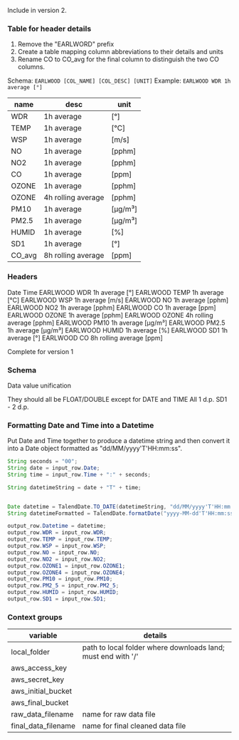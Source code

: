 Include in version 2.

### Table for header details

1. Remove the "EARLWORD" prefix
2. Create a table mapping column abbreviations to their details and units
3. Rename CO to CO_avg for the final column to distinguish the two CO columns.

Schema: `EARLWOOD [COL_NAME] [COL_DESC] [UNIT]`
Example: `EARLWOOD WDR 1h average [°]`

| name   | desc               | unit    |
| ------ | ------------------ | ------- |
| WDR    | 1h average         | [°]     |
| TEMP   | 1h average         | [°C]    |
| WSP    | 1h average         | [m/s]   |
| NO     | 1h average         | [pphm]  |
| NO2    | 1h average         | [pphm]  |
| CO     | 1h average         | [ppm]   |
| OZONE  | 1h average         | [pphm]  |
| OZONE  | 4h rolling average | [pphm]  |
| PM10   | 1h average         | [µg/m³] |
| PM2.5  | 1h average         | [µg/m³] |
| HUMID  | 1h average         | [%]     |
| SD1    | 1h average         | [°]     |
| CO_avg | 8h rolling average | [ppm]   |

### Headers

Date
Time
EARLWOOD WDR 1h average [°]
EARLWOOD TEMP 1h average [°C]
EARLWOOD WSP 1h average [m/s]
EARLWOOD NO 1h average [pphm]
EARLWOOD NO2 1h average [pphm]
EARLWOOD CO 1h average [ppm]
EARLWOOD OZONE 1h average [pphm]
EARLWOOD OZONE 4h rolling average [pphm]
EARLWOOD PM10 1h average [µg/m³]
EARLWOOD PM2.5 1h average [µg/m³]
EARLWOOD HUMID 1h average [%]
EARLWOOD SD1 1h average [°]
EARLWOOD CO 8h rolling average [ppm]

Complete for version 1

### Schema

Data value unification

They should all be FLOAT/DOUBLE except for DATE and TIME
All 1 d.p.
SD1 - 2 d.p.

### Formatting Date and Time into a Datetime

Put Date and Time together to produce a datetime string and then convert it into a Date object formatted as "dd/MM/yyyy'T'HH:mm:ss".

```java
String seconds = "00";
String date = input_row.Date;
String time = input_row.Time + ":" + seconds;

String datetimeString = date + "T" + time;


Date datetime = TalendDate.TO_DATE(datetimeString, "dd/MM/yyyy'T'HH:mm:ss");
String datetimeFormatted = TalendDate.formatDate("yyyy-MM-dd'T'HH:mm:ss", datetime);

output_row.Datetime = datetime;
output_row.WDR = input_row.WDR;
output_row.TEMP = input_row.TEMP;
output_row.WSP = input_row.WSP;
output_row.NO = input_row.NO;
output_row.NO2 = input_row.NO2;
output_row.OZONE1 = input_row.OZONE1;
output_row.OZONE4 = input_row.OZONE4;
output_row.PM10 = input_row.PM10;
output_row.PM2_5 = input_row.PM2_5;
output_row.HUMID = input_row.HUMID;
output_row.SD1 = input_row.SD1;
```

### Context groups

| variable            | details                                                      |
| ------------------- | ------------------------------------------------------------ |
| local_folder        | path to local folder where downloads land; must end with '/' |
| aws_access_key      |                                                              |
| aws_secret_key      |                                                              |
| aws_initial_bucket  |                                                              |
| aws_final_bucket    |                                                              |
| raw_data_filename   | name for raw data file                                       |
| final_data_filename | name for final cleaned data file                             |
